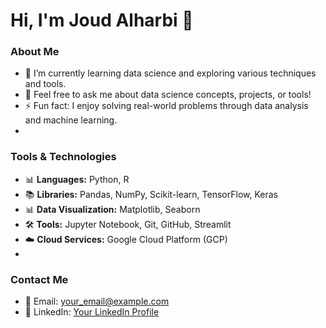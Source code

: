 # Hi, I'm Joud Alharbi 👋

### About Me
- 🌱 I’m currently learning data science and exploring various techniques and tools.
- 💬 Feel free to ask me about data science concepts, projects, or tools!
- ⚡ Fun fact: I enjoy solving real-world problems through data analysis and machine learning.
- 
### Tools & Technologies
- 📊 **Languages:** Python, R
- 📚 **Libraries:** Pandas, NumPy, Scikit-learn, TensorFlow, Keras
- 📊 **Data Visualization:** Matplotlib, Seaborn
- 🛠️ **Tools:** Jupyter Notebook, Git, GitHub, Streamlit
- ☁️ **Cloud Services:** Google Cloud Platform (GCP)
- 
### Contact Me
- 📧 Email: [your_email@example.com](mailto:joud.e.alharbi@outlook.com)
- 🔗 LinkedIn: [Your LinkedIn Profile](https://www.linkedin.com/in/joud-al-harbi-/)

